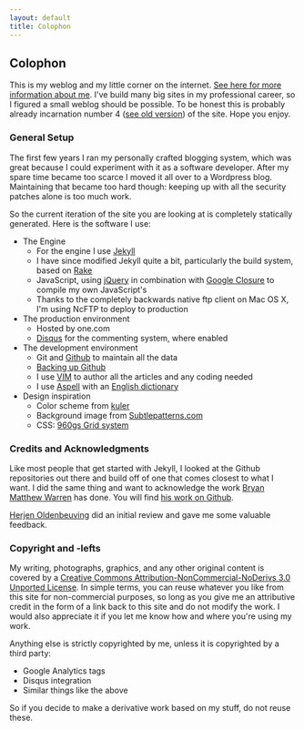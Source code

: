 ```yaml
---
layout: default
title: Colophon
---
```


Colophon
--------
This is my weblog and my little corner on the internet. [See here for more
information about me]({{site.baseurl}}/about.html). I've build many big sites
in my professional career, so I figured a small weblog should be possible. To
be honest this is probably already incarnation number 4 ([see old
version]({{site.baseurl}}/perma/2006/03/05/welcome-to-v3-blog/index.html)) of
the site. Hope you enjoy.

### General Setup
The first few years I ran my personally crafted blogging system, which was
great because I could experiment with it as a software developer. After my
spare time became too scarce I moved it all over to a Wordpress blog.
Maintaining that became too hard though: keeping up with all the security
patches alone is too much work.

So the current iteration of the site you are looking at is completely
statically generated. Here is the software I use:

* The Engine
    * For the engine I use [Jekyll](https://github.com/mojombo/jekyll) 
    * I have since modified Jekyll quite a bit, particularly the build system, based on [Rake](http://martinfowler.com/articles/rake.html)
    * JavaScript, using [jQuery](http://jquery.com/) in combination with [Google Closure](http://code.google.com/closure/) to compile my own JavaScript's
    * Thanks to the completely backwards native ftp client on Mac OS X, I'm using
      NcFTP to deploy to production
* The production environment
    * Hosted by one.com
    * [Disqus](http://disqus.com/) for the commenting system, where enabled
* The development environment
    * Git and [Github](https://github.com/ojilles/jilles.net/) to maintain all the data
    * [Backing up Github](http://paltman.com/2008/11/02/backup-script-for-github/)
    * I use [VIM](http://www.vim.org) to author all the articles and any coding needed
    * I use [Aspell](http://aspell.net/man-html/) with an [English dictionary](ftp://ftp.gnu.org/gnu/aspell/dict/en/)
* Design inspiration
    * Color scheme from [kuler](http://kuler.adobe.com/#themeID/1344020)
    * Background image from [Subtlepatterns.com](http://subtlepatterns.com/)
    * CSS: [960gs Grid system](http://960.gs/)

### Credits and Acknowledgments
Like most people that get started with Jekyll, I looked at the Github
repositories out there and build off of one that comes closest to what I 
want. I did the same thing and want to acknowledge the work [Bryan Matthew
Warren](http://coffeecomrade.com/) has done. You will find 
[his work on Github](https://github.com/haircut/coffeecomrade.com).

[Herjen Oldenbeuving](http://www.herjen.nl) did an initial review and gave me
some valuable feedback.

### Copyright and -lefts
My writing, photographs, graphics, and any other original content is covered by
a [Creative Commons Attribution-NonCommercial-NoDerivs 3.0 Unported License](http://creativecommons.org/licenses/by-nc-nd/3.0/).
In simple terms, you can reuse whatever you like from this site for
non-commercial purposes, so long as you give me an attributive credit in the
form of a link back to this site and do not modify the work. I would also
appreciate it if you let me know how and where you're using my work.

Anything else is strictly copyrighted by me, unless it is copyrighted by a
third party:

* Google Analytics tags
* Disqus integration
* Similar things like the above

So if you decide to make a derivative work based on my stuff, do not reuse
these.

